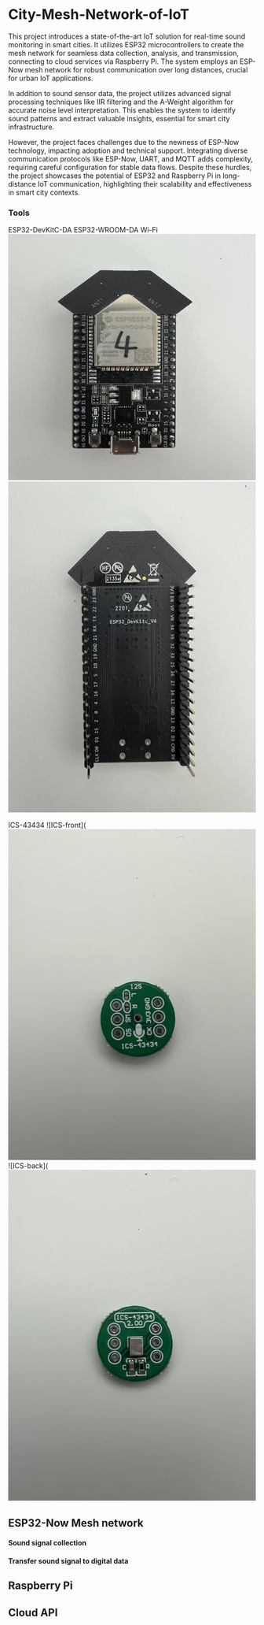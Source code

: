 # City-Mesh-Network-of-IoT

This project introduces a state-of-the-art IoT solution for real-time sound monitoring in smart cities. It utilizes ESP32 microcontrollers to create the mesh network for seamless data collection, analysis, and transmission, connecting to cloud services via Raspberry Pi. The system employs an ESP-Now mesh network for robust communication over long distances, crucial for urban IoT applications.

In addition to sound sensor data, the project utilizes advanced signal processing techniques like IIR filtering and the A-Weight algorithm for accurate noise level interpretation. This enables the system to identify sound patterns and extract valuable insights, essential for smart city infrastructure.

However, the project faces challenges due to the newness of ESP-Now technology, impacting adoption and technical support. Integrating diverse communication protocols like ESP-Now, UART, and MQTT adds complexity, requiring careful configuration for stable data flows. Despite these hurdles, the project showcases the potential of ESP32 and Raspberry Pi in long-distance IoT communication, highlighting their scalability and effectiveness in smart city contexts.

### Tools
ESP32-DevKitC-DA ESP32-WROOM-DA Wi-Fi
<img src="img/ESP32-front.jpg" height="500px" width="700px" />
![ESP32-back](img/ESP32-back.jpg)

ICS-43434
![ICS-front](![ESP32-front](img/ICS-front.jpg)
![ICS-back](![ESP32-back](img/ICS-back.jpg)


## ESP32-Now Mesh network
#### Sound signal collection
#### Transfer sound signal to digital data
## Raspberry Pi
## Cloud API
